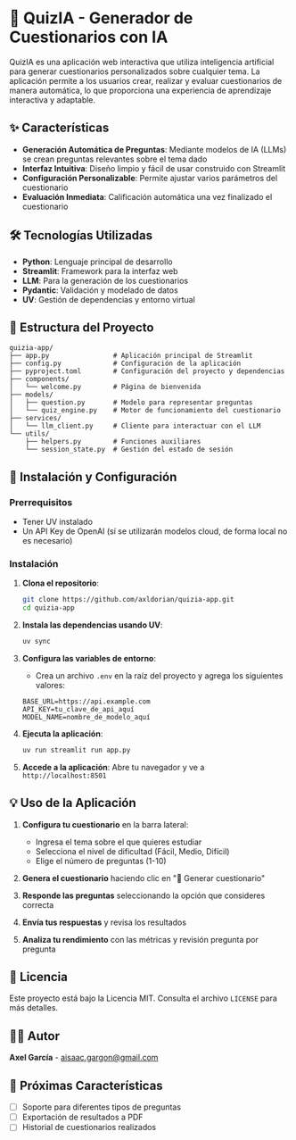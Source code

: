 # 🧠 QuizIA - Generador de Cuestionarios con IA

QuizIA es una aplicación web interactiva que utiliza inteligencia artificial para generar cuestionarios personalizados sobre cualquier tema. La aplicación permite a los usuarios crear, realizar y evaluar cuestionarios de manera automática, lo que proporciona una experiencia de aprendizaje interactiva y adaptable.

## ✨ Características

- **Generación Automática de Preguntas**: Mediante modelos de IA (LLMs) se crean preguntas relevantes sobre el tema dado
- **Interfaz Intuitiva**: Diseño limpio y fácil de usar construido con Streamlit
- **Configuración Personalizable**: Permite ajustar varios parámetros del cuestionario
- **Evaluación Inmediata**: Calificación automática una vez finalizado el cuestionario

## 🛠️ Tecnologías Utilizadas

- **Python**: Lenguaje principal de desarrollo
- **Streamlit**: Framework para la interfaz web
- **LLM**: Para la generación de los cuestionarios
- **Pydantic**: Validación y modelado de datos
- **UV**: Gestión de dependencias y entorno virtual

## 📁 Estructura del Proyecto

```
quizia-app/
├── app.py                # Aplicación principal de Streamlit
├── config.py             # Configuración de la aplicación
├── pyproject.toml        # Configuración del proyecto y dependencias
├── components/
│   └── welcome.py        # Página de bienvenida
├── models/
│   ├── question.py       # Modelo para representar preguntas
│   └── quiz_engine.py    # Motor de funcionamiento del cuestionario
├── services/
│   └── llm_client.py     # Cliente para interactuar con el LLM
└── utils/
    ├── helpers.py        # Funciones auxiliares
    └── session_state.py  # Gestión del estado de sesión
```

## 🚀 Instalación y Configuración

### Prerrequisitos

- Tener UV instalado
- Un API Key de OpenAI (sí se utilizarán modelos cloud, de forma local no es necesario)

### Instalación

1. **Clona el repositorio**:
   ```bash
   git clone https://github.com/axldorian/quizia-app.git
   cd quizia-app
   ```

2. **Instala las dependencias usando UV**:
   ```bash
   uv sync
   ```

3. **Configura las variables de entorno**:
   - Crea un archivo `.env` en la raíz del proyecto y agrega los siguientes valores:
   ```text
   BASE_URL=https://api.example.com
   API_KEY=tu_clave_de_api_aquí
   MODEL_NAME=nombre_de_modelo_aquí
   ```

4. **Ejecuta la aplicación**:
   ```bash
   uv run streamlit run app.py
   ```

5. **Accede a la aplicación**:
   Abre tu navegador y ve a `http://localhost:8501`

## 💡 Uso de la Aplicación

1. **Configura tu cuestionario** en la barra lateral:
   - Ingresa el tema sobre el que quieres estudiar
   - Selecciona el nivel de dificultad (Fácil, Medio, Difícil)
   - Elige el número de preguntas (1-10)

2. **Genera el cuestionario** haciendo clic en "🚀 Generar cuestionario"

3. **Responde las preguntas** seleccionando la opción que consideres correcta

4. **Envía tus respuestas** y revisa los resultados

5. **Analiza tu rendimiento** con las métricas y revisión pregunta por pregunta

## 📝 Licencia

Este proyecto está bajo la Licencia MIT. Consulta el archivo `LICENSE` para más detalles.

## 👨‍💻 Autor

**Axel García** - [aisaac.gargon@gmail.com](mailto:aisaac.gargon@gmail.com)

## 🔮 Próximas Características

- [ ] Soporte para diferentes tipos de preguntas
- [ ] Exportación de resultados a PDF
- [ ] Historial de cuestionarios realizados